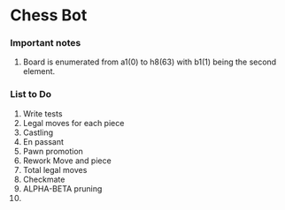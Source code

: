 # Chess Bot
### Important notes
1. Board is enumerated from a1(0) to h8(63) with b1(1) being the second element. 

### List to Do
1) Write tests 
2) Legal moves for each piece
3) Castling
4) En passant
5) Pawn promotion
6) Rework Move and piece
7) Total legal moves
8) Checkmate
9) ALPHA-BETA pruning
10) 